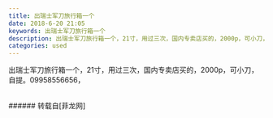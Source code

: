 ```yaml
---
title: 出瑞士军刀旅行箱一个
date: 2018-6-20 21:05
keywords: 出瑞士军刀旅行箱一个
description: 出瑞士军刀旅行箱一个，21寸，用过三次，国内专卖店买的，2000p，可小刀，自提。09958556656，
categories: used
---
```

<td class="t_f" id="postmessage_1437117">

出瑞士军刀旅行箱一个，21寸，用过三次，国内专卖店买的，2000p，可小刀，自提。09958556656，<br/>
<img alt="" border="0" class="zoom" data-cf-modified-821f70b8a22a2a4f8d4d778b-="" file="http://www.flw.ph/data/appbyme/upload/image/201806/20/p1MkY0e7OQal.jpg" id="aimg_rotV6" lazyloadthumb="1" onclick="" onmouseover="" src="http://www.flw.ph/data/appbyme/upload/image/201806/20/p1MkY0e7OQal.jpg"/><br/>
<br/>
</td>
###### 转载自[菲龙网]